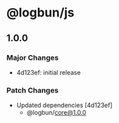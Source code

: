 # @logbun/js

## 1.0.0

### Major Changes

- 4d123ef: initial release

### Patch Changes

- Updated dependencies [4d123ef]
  - @logbun/core@1.0.0
